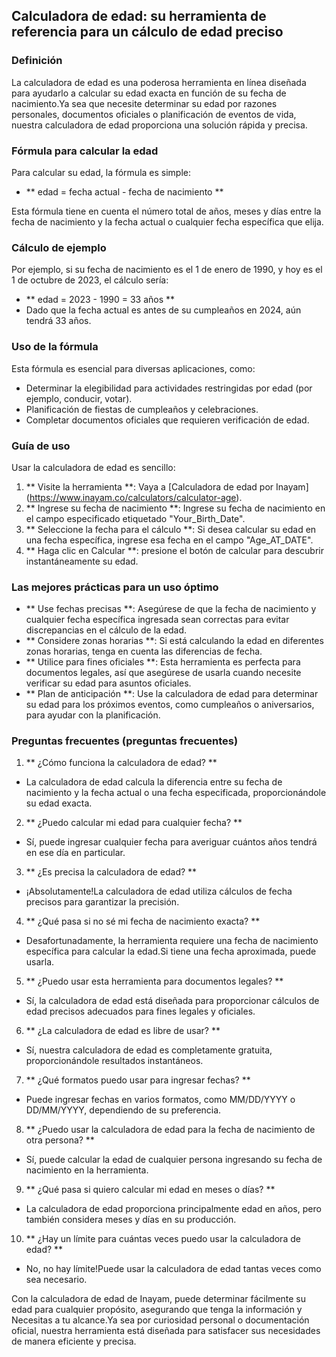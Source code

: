 ## Calculadora de edad: su herramienta de referencia para un cálculo de edad preciso

### Definición
La calculadora de edad es una poderosa herramienta en línea diseñada para ayudarlo a calcular su edad exacta en función de su fecha de nacimiento.Ya sea que necesite determinar su edad por razones personales, documentos oficiales o planificación de eventos de vida, nuestra calculadora de edad proporciona una solución rápida y precisa.

### Fórmula para calcular la edad
Para calcular su edad, la fórmula es simple:
- ** edad = fecha actual - fecha de nacimiento **

Esta fórmula tiene en cuenta el número total de años, meses y días entre la fecha de nacimiento y la fecha actual o cualquier fecha específica que elija.

### Cálculo de ejemplo
Por ejemplo, si su fecha de nacimiento es el 1 de enero de 1990, y hoy es el 1 de octubre de 2023, el cálculo sería:
- ** edad = 2023 - 1990 = 33 años **
- Dado que la fecha actual es antes de su cumpleaños en 2024, aún tendrá 33 años.

### Uso de la fórmula
Esta fórmula es esencial para diversas aplicaciones, como:
- Determinar la elegibilidad para actividades restringidas por edad (por ejemplo, conducir, votar).
- Planificación de fiestas de cumpleaños y celebraciones.
- Completar documentos oficiales que requieren verificación de edad.

### Guía de uso
Usar la calculadora de edad es sencillo:
1. ** Visite la herramienta **: Vaya a [Calculadora de edad por Inayam] (https://www.inayam.co/calculators/calculator-age).
2. ** Ingrese su fecha de nacimiento **: Ingrese su fecha de nacimiento en el campo especificado etiquetado "Your_Birth_Date".
3. ** Seleccione la fecha para el cálculo **: Si desea calcular su edad en una fecha específica, ingrese esa fecha en el campo "Age_AT_DATE".
4. ** Haga clic en Calcular **: presione el botón de calcular para descubrir instantáneamente su edad.

### Las mejores prácticas para un uso óptimo
- ** Use fechas precisas **: Asegúrese de que la fecha de nacimiento y cualquier fecha específica ingresada sean correctas para evitar discrepancias en el cálculo de la edad.
- ** Considere zonas horarias **: Si está calculando la edad en diferentes zonas horarias, tenga en cuenta las diferencias de fecha.
- ** Utilice para fines oficiales **: Esta herramienta es perfecta para documentos legales, así que asegúrese de usarla cuando necesite verificar su edad para asuntos oficiales.
- ** Plan de anticipación **: Use la calculadora de edad para determinar su edad para los próximos eventos, como cumpleaños o aniversarios, para ayudar con la planificación.

### Preguntas frecuentes (preguntas frecuentes)

1. ** ¿Cómo funciona la calculadora de edad? **
- La calculadora de edad calcula la diferencia entre su fecha de nacimiento y la fecha actual o una fecha especificada, proporcionándole su edad exacta.

2. ** ¿Puedo calcular mi edad para cualquier fecha? **
- Sí, puede ingresar cualquier fecha para averiguar cuántos años tendrá en ese día en particular.

3. ** ¿Es precisa la calculadora de edad? **
- ¡Absolutamente!La calculadora de edad utiliza cálculos de fecha precisos para garantizar la precisión.

4. ** ¿Qué pasa si no sé mi fecha de nacimiento exacta? **
- Desafortunadamente, la herramienta requiere una fecha de nacimiento específica para calcular la edad.Si tiene una fecha aproximada, puede usarla.

5. ** ¿Puedo usar esta herramienta para documentos legales? **
- Sí, la calculadora de edad está diseñada para proporcionar cálculos de edad precisos adecuados para fines legales y oficiales.

6. ** ¿La calculadora de edad es libre de usar? **
- Sí, nuestra calculadora de edad es completamente gratuita, proporcionándole resultados instantáneos.

7. ** ¿Qué formatos puedo usar para ingresar fechas? **
- Puede ingresar fechas en varios formatos, como MM/DD/YYYY o DD/MM/YYYY, dependiendo de su preferencia.

8. ** ¿Puedo usar la calculadora de edad para la fecha de nacimiento de otra persona? **
- Sí, puede calcular la edad de cualquier persona ingresando su fecha de nacimiento en la herramienta.

9. ** ¿Qué pasa si quiero calcular mi edad en meses o días? **
- La calculadora de edad proporciona principalmente edad en años, pero también considera meses y días en su producción.

10. ** ¿Hay un límite para cuántas veces puedo usar la calculadora de edad? **
- No, no hay límite!Puede usar la calculadora de edad tantas veces como sea necesario.

Con la calculadora de edad de Inayam, puede determinar fácilmente su edad para cualquier propósito, asegurando que tenga la información y Necesitas a tu alcance.Ya sea por curiosidad personal o documentación oficial, nuestra herramienta está diseñada para satisfacer sus necesidades de manera eficiente y precisa.